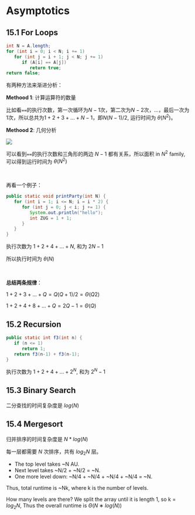 # Asymptotics

## 15.1 For Loops

```java
int N = A.length;
for (int i = 0; i < N; i += 1)
   for (int j = i + 1; j < N; j += 1)
      if (A[i] == A[j])
         return true;
return false;
```

有两种方法来渐进分析：

**Methood 1**: 计算运算符的数量

比如看`==`的执行次数，第一次循环为$N-1$次，第二次为$N-2$次，...，最后一次为$1$次，所以总共为$1+2+3+...+N-1$，即$N(N-1)/2$, 运行时间为 $\theta(N^2)$。

**Methood 2**: 几何分析

![](https://xyc-1316422823.cos.ap-shanghai.myqcloud.com/20250524085246.png)

可以看到`==`的执行次数和三角形的两边 $N-1$ 都有关系，所以面积 in $N^2$ family, 可以得到运行时间为 $\theta(N^2)$

</br>

再看一个例子：

```java
public static void printParty(int N) {
   for (int i = 1; i <= N; i = i * 2) {
      for (int j = 0; j < i; j += 1) {
         System.out.println("hello");   
         int ZUG = 1 + 1;
      }
   }
}
```

执行次数为 $1+2+4+...+N$, 和为 $2N-1$

所以执行时间为 $\theta(N)$

</br>

**总结两条规律**：

$1+2+3+...+Q=Q(Q+1)/2=Θ(Q​2​​)$

$1+2+4+8+...+Q=2Q−1=Θ(Q)$

## 15.2 Recursion

```java
public static int f3(int n) {
   if (n <= 1) 
      return 1;
   return f3(n-1) + f3(n-1);
}
```

执行次数为 $1+2+4+...+2^N$, 和为 $2^N-1$

## 15.3 Binary Search

二分查找的时间复杂度是 $log(N)$

## 15.4 Mergesort

归并排序的时间复杂度是 $N * log(N)$

每一层都需要 $N$ 次排序，共有 $log_{2}N$ 层。

- The top level takes ~N AU.
- Next level takes ~N/2 + ~N/2 = ~N.
- One more level down: ~N/4 + ~N/4 + ~N/4 + ~N/4 = ~N.

Thus, total runtime is ~Nk, where k is the number of levels.

How many levels are there? We split the array until it is length 1, so k = $log_{2}N$, Thus the overall runtime is $Θ(N∗log(N))$

